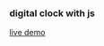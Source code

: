 ###  digital clock with js

<a href ='https://omidfoladvand4.github.io/digital-Clock/'> live demo </a>
